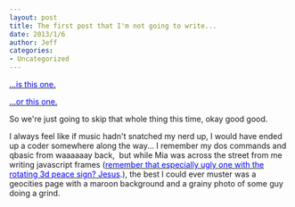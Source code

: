 ```yaml
---
layout: post
title: The first post that I'm not going to write...
date: 2013/1/6
author: Jeff
categories:
- Uncategorized
---
```

<span style="color: #0000ff;"><a href="http://tenfingerstentoes.blogspot.com/2006/11/ok.html"><span style="color: #0000ff;">...is this one.</span></a></span>

<span style="color: #0000ff;"><a href="http://tenfingerstentoes.blogspot.com/2006/11/metablog-would-be-good-transformer-name.html" target="_blank"><span style="color: #0000ff;">...or this one.</span></a></span>

So we're just going to skip that whole thing this time, okay good good.

I always feel like if music hadn't snatched my nerd up, I would have ended up a coder somewhere along the way... I remember my dos commands and qbasic from waaaaaay back,  but while Mia was across the street from me writing javascript frames (<span style="color: #0000ff;"><a href="https://d27fcql9yjk2c0.cloudfront.net/assets/2089425/original/peace.gif?1284526602" target="_blank"><span style="color: #0000ff;">remember that especially ugly one with the rotating 3d peace sign? Jesus</span></a>.</span>), the best I could ever muster was a geocities page with a maroon background and a grainy photo of some guy doing a grind.
